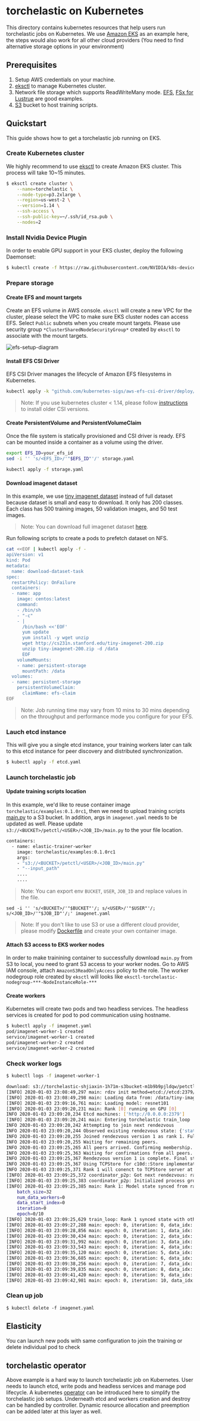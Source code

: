 # torchelastic on Kubernetes
This directory contains kubernetes resources that help users run torchelastic
jobs on Kubernetes. We use [Amazon EKS](https://aws.amazon.com/eks/) as an example here, the steps would also work for all other cloud providers (You need to find alternative storage options in your environment)

## Prerequisites

1. Setup AWS credentials on your machine.
2. [eksctl](https://eksctl.io/) to manage Kubernetes cluster.
2. Network file storage which supports ReadWriteMany mode. [EFS](https://aws.amazon.com/efs/), [FSx for Lustrue](https://aws.amazon.com/fsx/lustre/) are good examples.
3. [S3](https://aws.amazon.com/s3/) bucket to host training scripts.


## Quickstart

This guide shows how to get a torchelastic job running on EKS.

### Create Kubernetes cluster

We highly recommend to use [eksctl](https://eksctl.io/) to create Amazon EKS cluster. This process will take 10~15 minutes.

``` bash
$ eksctl create cluster \
    --name=torchelastic \
    --node-type=p3.2xlarge \
    --region=us-west-2 \
    --version=1.14 \
    --ssh-access \
    --ssh-public-key=~/.ssh/id_rsa.pub \
    --nodes=2
```

### Install Nvidia Device Plugin

In order to enable GPU support in your EKS cluster, deploy the following Daemonset:

``` bash
$ kubectl create -f https://raw.githubusercontent.com/NVIDIA/k8s-device-plugin/1.0.0-beta4/nvidia-device-plugin.yml
```

### Prepare storage

#### Create EFS and mount targets
Create an EFS volume in AWS console. `eksctl` will create a new VPC for the cluster, please select the VPC to make sure EKS cluster nodes can access EFS. Select `Public` subnets when you create mount targets. Please use security group `*ClusterSharedNodeSecurityGroup*` created by `eksctl` to associate with the mount targets.

![efs-setup-diagram](../docs/_static/img/efs-setup.jpg)

#### Install EFS CSI Driver

EFS CSI Driver manages the lifecycle of Amazon EFS filesystems in Kubernetes.

``` bash
kubectl apply -k "github.com/kubernetes-sigs/aws-efs-csi-driver/deploy/kubernetes/overlays/stable/?ref=master"
```

> Note: If you use kubernetes cluster < 1.14, please follow [instructions](https://github.com/kubernetes-sigs/aws-efs-csi-driver) to install older CSI versions.

#### Create PersistentVolume and PersistentVolumeClaim

Once the file system is statically provisioned and CSI driver is ready. EFS can be mounted inside a container as a volume using the driver.

``` bash
export EFS_ID=your_efs_id
sed -i '' 's/<EFS_ID>/'"$EFS_ID"'/' storage.yaml

kubectl apply -f storage.yaml
```

#### Download imagenet dataset

In this example, we use [tiny imagenet dataset](https://tiny-imagenet.herokuapp.com/) instead of full dataset because dataset is small and easy to download. It only has 200 classes. Each class has 500 training images, 50 validation images, and 50 test images.

> Note: You can download full imagenet dataset [here](http://www.image-net.org/).

Run following scripts to create a pods to prefetch dataset on NFS.

``` bash
cat <<EOF | kubectl apply -f -
apiVersion: v1
kind: Pod
metadata:
  name: download-dataset-task
spec:
  restartPolicy: OnFailure
  containers:
  - name: app
    image: centos:latest
    command:
    - /bin/sh
    - "-c"
    - |
      /bin/bash <<'EOF'
      yum update
      yum install -y wget unzip
      wget http://cs231n.stanford.edu/tiny-imagenet-200.zip
      unzip tiny-imagenet-200.zip -d /data
      EOF
    volumeMounts:
    - name: persistent-storage
      mountPath: /data
  volumes:
  - name: persistent-storage
    persistentVolumeClaim:
      claimName: efs-claim
EOF
```

> Note: Job running time may vary from 10 mins to 30 mins depending on the throughput and performance mode you configure for your EFS.

### Lauch etcd instance

This will give you a single etcd instance, your training workers later can talk to this etcd instance for peer discovery and distributed synchronization.

``` bash
$ kubectl apply -f etcd.yaml
```

### Launch torchelastic job

#### Update training scripts location

In this example, we'd like to reuse container image `torchelastic/examples:0.1.0rc1`, then we need to upload training scripts [main.py](../examples/imagenet/main.py) to a S3 bucket. In addition, args in `imagenet.yaml` needs to be updated as well. Please update `s3://<BUCKET>/petctl/<USER>/<JOB_ID>/main.py` to the your file location.

``` bash
containers:
  - name: elastic-trainer-worker
    image: torchelastic/examples:0.1.0rc1
    args:
    - "s3://<BUCKET>/petctl/<USER>/<JOB_ID>/main.py"
    - "--input_path"
    ....
    ....
```

> Note: You can export env `BUCKET`, `USER`, `JOB_ID` and replace values in the file.

```
sed -i '' 's/<BUCKET>/'"$BUCKET"'/; s/<USER>/'"$USER"'/; s/<JOB_ID>/'"$JOB_ID"'/;' imagenet.yaml
```

> Note: If you don't like to use S3 or use a different cloud provider, please modify [Dockerfile](../examples/Dockerfile) and create your own container image.

#### Attach S3 access to EKS worker nodes

In order to make trainining container to successfully download `main.py` from S3 to local, you need to grant S3 access to your worker nodes. Go to AWS IAM console, attach `AmazonS3ReadOnlyAccess` policy to the role. The worker nodegroup role created by `eksctl` will looks like `eksctl-torchelastic-nodegroup-***-NodeInstanceRole-***`

#### Create workers

Kubernetes will create two pods and two headless services. The headless services is created for pod to pod communication using hostname.

``` bash
$ kubectl apply -f imagenet.yaml
pod/imagenet-worker-1 created
service/imagenet-worker-1 created
pod/imagenet-worker-2 created
service/imagenet-worker-2 created
```

### Check worker logs

``` bash
$ kubectl logs -f imagenet-worker-1

download: s3://torchelastic-shjiaxin-1h71m-s3bucket-m1b9b9pjldqw/petctl/shjiaxin/imagenet-job/main.py to ../tmp/fetch_and_run_ee5yh8qm/s3_file_x8ure7if
[INFO] 2020-01-03 23:08:49,297 main: rdzv init method=etcd://etcd:2379/imagenet?min_workers=1&max_workers=3&last_call_timeout=5
[INFO] 2020-01-03 23:08:49,298 main: Loading data from: /data/tiny-imagenet-200/train
[INFO] 2020-01-03 23:09:16,761 main: Loading model: resnet101
[INFO] 2020-01-03 23:09:20,231 main: Rank [0] running on GPU [0]
INFO 2020-01-03 23:09:20,234 Etcd machines: ['http://0.0.0.0:2379']
[INFO] 2020-01-03 23:09:20,241 main: Entering torchelastic train_loop
INFO 2020-01-03 23:09:20,242 Attempting to join next rendezvous
INFO 2020-01-03 23:09:20,244 Observed existing rendezvous state: {'status': 'joinable', 'version': '1', 'participants': [0]}
INFO 2020-01-03 23:09:20,255 Joined rendezvous version 1 as rank 1. Full state: {'status': 'joinable', 'version': '1', 'participants': [0, 1]}
INFO 2020-01-03 23:09:20,255 Waiting for remaining peers.
INFO 2020-01-03 23:09:25,265 All peers arrived. Confirming membership.
INFO 2020-01-03 23:09:25,363 Waiting for confirmations from all peers.
INFO 2020-01-03 23:09:25,367 Rendezvous version 1 is complete. Final state: {'status': 'final', 'version': '1', 'participants': [0, 1], 'keep_alives': ['/torchelastic/p2p/run_imagenet/rdzv/v_1/rank_1', '/torchelastic/p2p/run_imagenet/rdzv/v_1/rank_0'], 'num_workers_waiting': 0}
INFO 2020-01-03 23:09:25,367 Using TCPStore for c10d::Store implementation
INFO 2020-01-03 23:09:25,371 Rank 1 will conenct to TCPStore server at imagenet-worker-2:51903
[INFO] 2020-01-03 23:09:25,372 coordinator_p2p: Got next rendezvous: rank 1, world size 2
[INFO] 2020-01-03 23:09:25,383 coordinator_p2p: Initialized process group rank 1, world size 2
[INFO] 2020-01-03 23:09:25,385 main: Rank 1: Model state synced from rank: 0
	batch_size=32
	num_data_workers=0
	data_start_index=0
	iteration=0
	epoch=0/10
[INFO] 2020-01-03 23:09:25,629 train_loop: Rank 1 synced state with other nodes
[INFO] 2020-01-03 23:09:27,288 main: epoch: 0, iteration: 0, data_idx: 0
[INFO] 2020-01-03 23:09:28,856 main: epoch: 0, iteration: 1, data_idx: 96
[INFO] 2020-01-03 23:09:30,434 main: epoch: 0, iteration: 2, data_idx: 192
[INFO] 2020-01-03 23:09:31,992 main: epoch: 0, iteration: 3, data_idx: 288
[INFO] 2020-01-03 23:09:33,543 main: epoch: 0, iteration: 4, data_idx: 384
[INFO] 2020-01-03 23:09:35,120 main: epoch: 0, iteration: 5, data_idx: 480
[INFO] 2020-01-03 23:09:36,685 main: epoch: 0, iteration: 6, data_idx: 576
[INFO] 2020-01-03 23:09:38,256 main: epoch: 0, iteration: 7, data_idx: 672
[INFO] 2020-01-03 23:09:39,835 main: epoch: 0, iteration: 8, data_idx: 768
[INFO] 2020-01-03 23:09:41,420 main: epoch: 0, iteration: 9, data_idx: 864
[INFO] 2020-01-03 23:09:42,981 main: epoch: 0, iteration: 10, data_idx: 960
```

### Clean up job

```
$ kubectl delete -f imagenet.yaml
```

## Elasticity

You can launch new pods with same configuration to join the training or delete individual pod to check

## torchelastic operator

Above example is a hard way to launch torchelastic job on Kubernetes. User needs to launch etcd, write pods and headless services and manage pod lifecycle. A kubernetes [operator](https://coreos.com/operators/) can be introduced here to simplify the torchelastic job setups. Underneath etcd and workers creation and destroy can be handled by controller. Dynamic resource allocation and preemption can be added later at this layer as well.